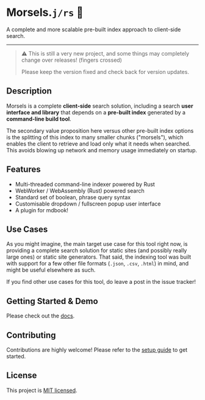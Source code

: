 # Morsels.`j/rs` 🧀

A complete and more scalable pre-built index approach to client-side search.

---


> :warning: This is still a very new project, and some things may completely change over releases! (fingers crossed)<br>
>
> Please keep the version fixed and check back for version updates.

## Description

Morsels is a complete **client-side** search solution, including a search **user interface and library** that depends on a **pre-built index** generated by a **command-line build tool**.

The secondary value proposition here versus other pre-built index options is the splitting of this index to many smaller chunks ("morsels"), which enables the client to retrieve and load only what it needs when searched. This avoids blowing up network and memory usage immediately on startup.

## Features

- Multi-threaded command-line indexer powered by Rust
- WebWorker / WebAssembly (Rust) powered search
- Standard set of boolean, phrase query syntax
- Customisable dropdown / fullscreen popup user interface
- A plugin for mdbook!

## Use Cases

As you might imagine, the main target use case for this tool right now, is providing a complete search solution for static sites (and possibly really large ones) or static site generators. That said, the indexing tool was built with support for a few other file formats (`.json`, `.csv`, `.html`) in mind, and might be useful elsewhere as such.

If you find other use cases for this tool, do leave a post in the issue tracker!

## Getting Started & Demo

Please check out the [docs](http://ang-zeyu.github.io/morsels/).

## Contributing

Contributions are highly welcome! Please refer to the [setup guide](http://ang-zeyu.github.io/morsels/contributing.html) to get started.

## License

This project is [MIT licensed](./LICENSE.md).
